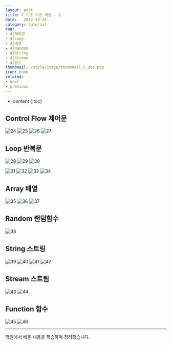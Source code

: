 ```yaml
---
layout: post
title: C 기초 이론 복습 - 2
date:   2022-10-26
category: tutorial
tag:
- 4|제어문
- 4|Loop
- 4|배열
- 4|Random
- 4|String
- 4|Stream
- 4|함수
thumbnail: /style/image/thumbnail_C_sbs.png
icon: book
related:
- next
- previous
---
```



* content
{:toc}

## Control Flow 제어문

![24](https://user-images.githubusercontent.com/116151781/235894141-b3224ad9-ca1a-4759-a32d-989077361b97.JPG)
![25](https://user-images.githubusercontent.com/116151781/235894160-a41f9f0b-fec2-49d0-9267-ad5b10a5e3b1.JPG)
![26](https://user-images.githubusercontent.com/116151781/235894785-e6ba4b07-ec73-4b31-b879-5a6b4bb7735f.JPG)
![27](https://user-images.githubusercontent.com/116151781/235894859-da3f5e05-2ab4-4a2e-beb2-88e9e1b9869a.JPG)


## Loop 반복문

![28](https://user-images.githubusercontent.com/116151781/235894960-f78ab54d-64f7-40ce-a778-91bbe08b389c.JPG)
![29](https://user-images.githubusercontent.com/116151781/235894993-61415440-83b3-4bc9-b12c-c392bfe6728a.JPG)
![30](https://user-images.githubusercontent.com/116151781/235895027-0511bfa5-8333-4dbb-92a3-d68f96665980.JPG)

![31](https://user-images.githubusercontent.com/116151781/235895077-83bc9f3b-a963-48ea-a313-94f9e69cd212.JPG)
![32](https://user-images.githubusercontent.com/116151781/235895096-8df2112c-c189-4b02-9f6b-42d7b0a8e3d2.JPG)
![33](https://user-images.githubusercontent.com/116151781/235895121-84d8b3ed-55b9-42a5-8e9b-2d704d59c7ac.JPG)
![34](https://user-images.githubusercontent.com/116151781/235895155-605c9c61-b292-40e1-8a61-ef9fe0f77829.JPG)


## Array 배열

![35](https://user-images.githubusercontent.com/116151781/235895199-009d7050-8303-463b-8431-839f3f23683d.JPG)
![36](https://user-images.githubusercontent.com/116151781/235895216-c09dbba2-9e33-43d2-ab1a-99ce69626e94.JPG)
![37](https://user-images.githubusercontent.com/116151781/235895251-1a72b01c-a7fd-440d-9622-acdfe1be2762.JPG)


## Random 랜덤함수

![38](https://user-images.githubusercontent.com/116151781/235895275-07d99f7f-4f0e-4086-a7a8-6768f0847e80.JPG)


## String 스트링

![39](https://user-images.githubusercontent.com/116151781/235895344-4646eb8e-4593-4db4-bcce-26de4da44102.JPG)
![40](https://user-images.githubusercontent.com/116151781/235895496-52fd74fd-9c17-4879-b636-bde70d048d97.JPG)
![41](https://user-images.githubusercontent.com/116151781/235895545-39480ca7-9869-4cf0-bf35-1f8ea23cb6c6.JPG)
![42](https://user-images.githubusercontent.com/116151781/235895569-26d4d1e5-ea40-4061-b21a-519249396fd4.JPG)


## Stream 스트림

![43](https://user-images.githubusercontent.com/116151781/235903380-1fa95335-0ae9-4506-9005-0432c45e52e0.JPG)
![44](https://user-images.githubusercontent.com/116151781/235903397-9dacda05-0d1f-409f-88b0-d57e2f4321f3.JPG)


## Function 함수

![45](https://user-images.githubusercontent.com/116151781/235903461-f8f19436-f766-4833-adef-ef94b5b2e477.JPG)
![46](https://user-images.githubusercontent.com/116151781/235903487-73b871a7-cac9-4fd8-a66f-4ced1f916c40.JPG)  
  
***
학원에서 배운 내용을 복습하며 정리했습니다.